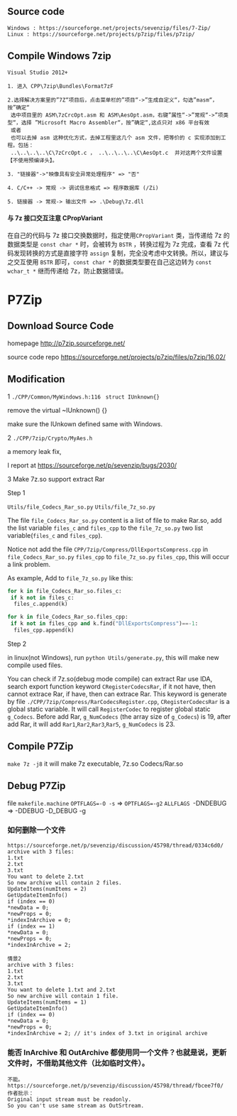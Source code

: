 ﻿
## Source code
~~~
Windows : https://sourceforge.net/projects/sevenzip/files/7-Zip/
Linux : https://sourceforge.net/projects/p7zip/files/p7zip/
~~~

## Compile Windows 7zip
~~~
Visual Studio 2012+

1. 进入 CPP\7zip\Bundles\Format7zF

2.选择解决方案里的”7Z“项目后，点击菜单栏的”项目“->”生成自定义“，勾选”masm“，按”确定“
 选中项目里的 ASM\7zCrcOpt.asm 和 ASM\AesOpt.asm，右键”属性“->”常规“->”项类型“，选择 ”Microsoft Macro Assembler“，按”确定“,这点只对 x86 平台有效
 或者
 也可以去掉 asm 这种优化方式，去掉工程里这几个 asm 文件，把等价的 c 实现添加到工程。包括：
 ..\..\..\..\C\7zCrcOpt.c ， ..\..\..\..\C\AesOpt.c  并对这两个文件设置【不使用预编译头】。
	
3. "链接器"->"映像具有安全异常处理程序" => "否"

4. C/C++ -> 常规 -> 调试信息格式 => 程序数据库 (/Zi)

5. 链接器 -> 常规-> 输出文件 => .\Debug\7z.dll
~~~


#### 与 7z 接口交互注意 CPropVariant

在自己的代码与 7z 接口交换数据时，指定使用`CPropVariant` 类，当传递给 7z 的数据类型是 `const char *` 时，会被转为 `BSTR` ，转换过程为 7z 完成，查看 7z 代码发现转换的方式是直接字符 `assign` 复制，完全没考虑中文转换。所以，建议与之交互使用 `BSTR` 即可，`const char *` 的数据类型要在自己这边转为 `const wchar_t *` 继而传递给 7z，防止数据错误。


# P7Zip




## Download Source Code

homepage http://p7zip.sourceforge.net/

source code repo https://sourceforge.net/projects/p7zip/files/p7zip/16.02/

## Modification

1 `./CPP/Common/MyWindows.h:116 `
`struct IUnknown{} `

remove the   virtual ~IUnknown() {}

make sure the IUnkown defined same with Windows.

2 `./CPP/7zip/Crypto/MyAes.h`

a memory leak fix, 

I report at https://sourceforge.net/p/sevenzip/bugs/2030/

3 Make 7z.so support extract Rar

Step 1

`Utils/file_Codecs_Rar_so.py`
`Utils/file_7z_so.py`

The file `file_Codecs_Rar_so.py` content is a list of file to make Rar.so, add the list variable `files_c` and `files_cpp` to the `file_7z_so.py` two list variable(`files_c` and `files_cpp`).

Notice not add the file `CPP/7zip/Compress/DllExportsCompress.cpp` in `file_Codecs_Rar_so.py` `files_cpp` to `file_7z_so.py` `files_cpp`, this will occur a link problem.

As example,  Add to  `file_7z_so.py` like this:
```python
for k in file_Codecs_Rar_so.files_c:
 if k not in files_c:
  files_c.append(k)

for k in file_Codecs_Rar_so.files_cpp:
 if k not in files_cpp and k.find("DllExportsCompress")==-1:
  files_cpp.append(k)
```

Step 2

in linux(not Windows), run `python Utils/generate.py`, this will make new compile used files.


You can check if 7z.so(debug mode compile) can extract Rar use IDA, search export function keyword  `CRegisterCodecsRar`, if it not have, then cannot extrace Rar, if have, then can extrace Rar. This keyword is generate by file `./CPP/7zip/Compress/RarCodecsRegister.cpp`, 
`CRegisterCodecsRar` is a global static variable. It will call `RegisterCodec` to register global static `g_Codecs`. Before add Rar, `g_NumCodecs` (the array size of `g_Codecs`) is  19, after add Rar, it will add `Rar1`,`Rar2`,`Rar3`,`Rar5`, `g_NumCodecs` is 23.

## Compile P7Zip
`make 7z -j8`
it will make 7z executable, 7z.so Codecs/Rar.so

## Debug P7Zip

file `makefile.machine` 
`OPTFLAGS=-O -s` => `OPTFLAGS=-g2`
`ALLFLAGS `-DNDEBUG => -DDEBUG -D_DEBUG -g 



### 如何删除一个文件
~~~
https://sourceforge.net/p/sevenzip/discussion/45798/thread/0334c6d0/
archive with 3 files:
1.txt
2.txt
3.txt
You want to delete 2.txt
So new archive will contain 2 files.
UpdateItems(numItems = 2)
GetUpdateItemInfo()
if (index == 0)
*newData = 0;
*newProps = 0;
*indexInArchive = 0;
if (index == 1)
*newData = 0;
*newProps = 0;
*indexInArchive = 2;

情景2
archive with 3 files:
1.txt
2.txt
3.txt
You want to delete 1.txt and 2.txt
So new archive will contain 1 file.
UpdateItems(numItems = 1)
GetUpdateItemInfo()
if (index == 0)
*newData = 0;
*newProps = 0;
*indexInArchive = 2; // it's index of 3.txt in original archive
~~~

### 能否 InArchive 和 OutArchive 都使用同一个文件？也就是说，更新文件时，不借助其他文件（比如临时文件）。
~~~
不能。
https://sourceforge.net/p/sevenzip/discussion/45798/thread/fbcee7f0/
作者批示：
Original input stream must be readonly.
So you can't use same stream as OutSrtream.
~~~